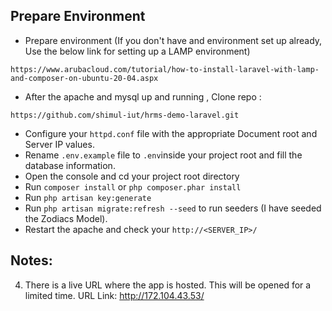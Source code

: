 ## Prepare Environment

- Prepare environment (If you don't have and environment set up already, Use the below link for setting up a LAMP environment)
```
https://www.arubacloud.com/tutorial/how-to-install-laravel-with-lamp-and-composer-on-ubuntu-20-04.aspx
 ```

- After the apache and mysql up and running , Clone repo :
 ```
https://github.com/shimul-iut/hrms-demo-laravel.git
 ```
- Configure your `httpd.conf` file with the appropriate Document root and Server IP values.
- Rename `.env.example` file to `.env`inside your project root and fill the database information.
- Open the console and cd your project root directory
- Run `composer install` or ```php composer.phar install```
- Run `php artisan key:generate` 
- Run `php artisan migrate:refresh --seed` to run seeders (I have seeded the Zodiacs Model).
- Restart the apache and check your `http://<SERVER_IP>/`

## Notes:

4. There is a live URL where the app is hosted. This will be opened for a limited time. URL Link: http://172.104.43.53/



```
